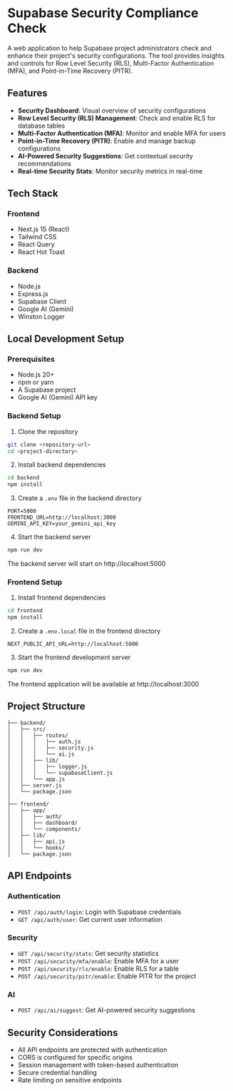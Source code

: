# Supabase Security Compliance Check

A web application to help Supabase project administrators check and enhance their project's security configurations. The tool provides insights and controls for Row Level Security (RLS), Multi-Factor Authentication (MFA), and Point-in-Time Recovery (PITR).

## Features

- **Security Dashboard**: Visual overview of security configurations
- **Row Level Security (RLS) Management**: Check and enable RLS for database tables
- **Multi-Factor Authentication (MFA)**: Monitor and enable MFA for users
- **Point-in-Time Recovery (PITR)**: Enable and manage backup configurations
- **AI-Powered Security Suggestions**: Get contextual security recommendations
- **Real-time Security Stats**: Monitor security metrics in real-time

## Tech Stack

### Frontend
- Next.js 15 (React)
- Tailwind CSS
- React Query
- React Hot Toast

### Backend
- Node.js
- Express.js
- Supabase Client
- Google AI (Gemini)
- Winston Logger

## Local Development Setup

### Prerequisites
- Node.js 20+
- npm or yarn
- A Supabase project
- Google AI (Gemini) API key

### Backend Setup

1. Clone the repository
```bash
git clone <repository-url>
cd <project-directory>
```

2. Install backend dependencies
```bash
cd backend
npm install
```

3. Create a `.env` file in the backend directory
```env
PORT=5000
FRONTEND_URL=http://localhost:3000
GEMINI_API_KEY=your_gemini_api_key
```

4. Start the backend server
```bash
npm run dev
```

The backend server will start on http://localhost:5000

### Frontend Setup

1. Install frontend dependencies
```bash
cd frontend
npm install
```

2. Create a `.env.local` file in the frontend directory
```env
NEXT_PUBLIC_API_URL=http://localhost:5000
```

3. Start the frontend development server
```bash
npm run dev
```

The frontend application will be available at http://localhost:3000

## Project Structure

```
├── backend/
│   ├── src/
│   │   ├── routes/
│   │   │   ├── auth.js
│   │   │   ├── security.js
│   │   │   └── ai.js
│   │   ├── lib/
│   │   │   ├── logger.js
│   │   │   └── supabaseClient.js
│   │   └── app.js
│   ├── server.js
│   └── package.json
│
├── frontend/
│   ├── app/
│   │   ├── auth/
│   │   ├── dashboard/
│   │   └── components/
│   ├── lib/
│   │   ├── api.js
│   │   └── hooks/
│   └── package.json
```

## API Endpoints

### Authentication
- `POST /api/auth/login`: Login with Supabase credentials
- `GET /api/auth/user`: Get current user information

### Security
- `GET /api/security/stats`: Get security statistics
- `POST /api/security/mfa/enable`: Enable MFA for a user
- `POST /api/security/rls/enable`: Enable RLS for a table
- `POST /api/security/pitr/enable`: Enable PITR for the project

### AI
- `POST /api/ai/suggest`: Get AI-powered security suggestions


## Security Considerations

- All API endpoints are protected with authentication
- CORS is configured for specific origins
- Session management with token-based authentication
- Secure credential handling
- Rate limiting on sensitive endpoints


